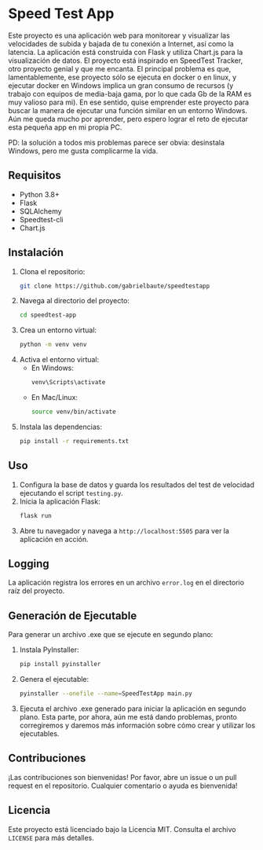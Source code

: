 # Speed Test App

Este proyecto es una aplicación web para monitorear y visualizar las velocidades de subida y bajada de tu conexión a Internet, así como la latencia. La aplicación está construida con Flask y utiliza Chart.js para la visualización de datos. El proyecto está inspirado en SpeedTest Tracker, otro proyecto genial y que me encanta. El principal problema es que, lamentablemente, ese proyecto sólo se ejecuta en docker o en linux, y ejecutar docker en Windows implica un gran consumo de recursos (y trabajo con equipos de media-baja gama, por lo que cada Gb de la RAM es muy valioso para mi). En ese sentido, quise emprender este proyecto para buscar la manera de ejecutar una función similar en un entorno Windows. Aún me queda mucho por aprender, pero espero lograr el reto de ejecutar esta pequeña app en mi propia PC.

PD: la solución a todos mis problemas parece ser obvia: desinstala Windows, pero me gusta complicarme la vida.

## Requisitos

- Python 3.8+
- Flask
- SQLAlchemy
- Speedtest-cli
- Chart.js

## Instalación

1. Clona el repositorio:
    ```bash
    git clone https://github.com/gabrielbaute/speedtestapp
    ```
2. Navega al directorio del proyecto:
    ```bash
    cd speedtest-app
    ```
3. Crea un entorno virtual:
    ```bash
    python -m venv venv
    ```
4. Activa el entorno virtual:
    - En Windows:
        ```bash
        venv\Scripts\activate
        ```
    - En Mac/Linux:
        ```bash
        source venv/bin/activate
        ```
5. Instala las dependencias:
    ```bash
    pip install -r requirements.txt
    ```

## Uso

1. Configura la base de datos y guarda los resultados del test de velocidad ejecutando el script `testing.py`.
2. Inicia la aplicación Flask:
    ```bash
    flask run
    ```
3. Abre tu navegador y navega a `http://localhost:5505` para ver la aplicación en acción.

## Logging

La aplicación registra los errores en un archivo `error.log` en el directorio raíz del proyecto.

## Generación de Ejecutable

Para generar un archivo .exe que se ejecute en segundo plano:
1. Instala PyInstaller:
    ```bash
    pip install pyinstaller
    ```
2. Genera el ejecutable:
    ```bash
    pyinstaller --onefile --name=SpeedTestApp main.py
    ```
3. Ejecuta el archivo .exe generado para iniciar la aplicación en segundo plano. Esta parte, por ahora, aún me está dando problemas, pronto corregiremos y daremos más información sobre cómo crear y utilizar los ejecutables.

## Contribuciones

¡Las contribuciones son bienvenidas! Por favor, abre un issue o un pull request en el repositorio. Cualquier comentario o ayuda es bienvenida!

## Licencia

Este proyecto está licenciado bajo la Licencia MIT. Consulta el archivo `LICENSE` para más detalles.
